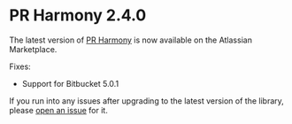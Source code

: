 # PR Harmony 2.4.0

The latest version of [PR Harmony](https://github.com/monitorjbl/pr-harmony) is now available on the Atlassian Marketplace. 

Fixes:

* Support for Bitbucket 5.0.1

If you run into any issues after upgrading to the latest version of the library, please [open an issue](https://github.com/monitorjbl/pr-harmony/issues) for it.
